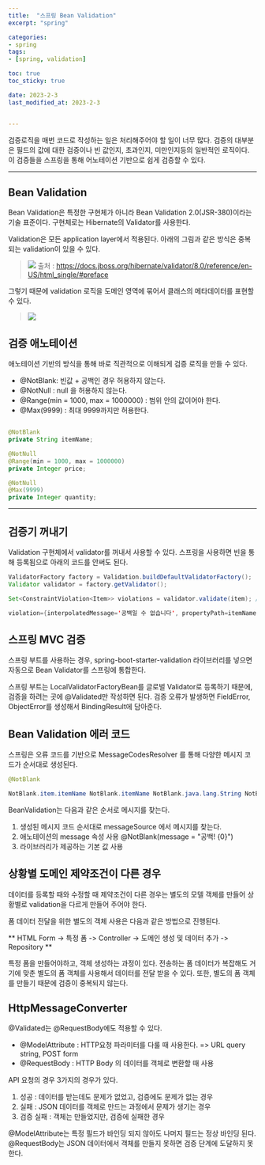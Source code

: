 ```yaml
---
title:  "스프링 Bean Validation"
excerpt: "spring"

categories:
- spring
tags:
- [spring, validation]

toc: true
toc_sticky: true

date: 2023-2-3
last_modified_at: 2023-2-3


---
```



검증로직을 매번 코드로 작성하는 일은 처리해주어야 할 일이 너무 많다.
검증의 대부분은 필드의 값에 대한 검증이나 빈 값인지, 초과인지, 미만인지등의 일반적인 로직이다.
이 검증들을 스프링을 통해 어노테이션 기반으로 쉽게 검증할 수 있다.

---

## Bean Validation

Bean Validation은 특정한 구현체가 아니라 Bean Validation 2.0(JSR-380)이라는 기술 표준이다.
구현체로는 Hibernate의 Validator를 사용한다.

Validation은 모든 application layer에서 적용된다. 아래의 그림과 같은 방식은 중복되는 validation이 있을 수 있다.
> ![](https://velog.velcdn.com/images/wook2pp/post/8e0842cd-c0eb-4c51-8a8f-d0164d7e6fa4/image.png)
출처 : https://docs.jboss.org/hibernate/validator/8.0/reference/en-US/html_single/#preface

그렇기 때문에 validation 로직을 도메인 영역에 묶어서 클래스의 메타데이터를 표현할 수 있다.

> ![](https://velog.velcdn.com/images/wook2pp/post/5c577f5b-8c30-42b0-a924-c51f2a3c68b3/image.png)

## 검증 애노테이션


애노테이션 기반의 방식을 통해 바로 직관적으로 이해되게 검증 로직을 만들 수 있다.
- @NotBlank: 빈값 + 공백인 경우 허용하지 않는다.
- @NotNull : null 을 허용하지 않는다.
- @Range(min = 1000, max = 1000000) : 범위 안의 값이어야 한다.
- @Max(9999) : 최대 9999까지만 허용한다.


```java

@NotBlank
private String itemName;

@NotNull
@Range(min = 1000, max = 1000000)
private Integer price;

@NotNull
@Max(9999)
private Integer quantity;
```

---

## 검증기 꺼내기

Validation 구현체에서 validator를 꺼내서 사용할 수 있다.
스프링을 사용하면 빈을 통해 등록됨으로 아래의 코드를 안써도 된다.

```java
ValidatorFactory factory = Validation.buildDefaultValidatorFactory();
Validator validator = factory.getValidator();

Set<ConstraintViolation<Item>> violations = validator.validate(item); // 검증에 걸린 로직들이 반환된다.
```

```java
violation={interpolatedMessage='공백일 수 없습니다', propertyPath=itemName, rootBeanClass=class hello.itemservice.domain.item.Item, messageTemplate='{javax.validation.constraints.NotBlank.message}'} violation.message=공백일 수 없습니다

```

## 스프링 MVC 검증

스프링 부트를 사용하는 경우, spring-boot-starter-validation 라이브러리를 넣으면 자동으로 Bean Validator를 스프링에 통합한다.

스프링 부트는 LocalValidatorFactoryBean를 글로벌 Validator로 등록하기 때문에, 검증을 하려는 곳에 @Validated만 작성하면 된다. 검증 오류가 발생하면 FieldError, ObjectError를 생성해서 BindingResult에 담아준다.


## Bean Validation 에러 코드

스프링은 오류 코드를 기반으로 MessageCodesResolver 를 통해 다양한 메시지 코드가 순서대로
생성된다.

```java
@NotBlank

NotBlank.item.itemName NotBlank.itemName NotBlank.java.lang.String NotBlank
```

BeanValidation는 다음과 같은 순서로 메시지를 찾는다.
1. 생성된 메시지 코드 순서대로 messageSource 에서 메시지를 찾는다.
2. 애노테이션의 message 속성 사용 @NotBlank(message = "공백! {0}")
3. 라이브러리가 제공하는 기본 값 사용

## 상황별 도메인 제약조건이 다른 경우

데이터를 등록할 때와 수정할 때 제약조건이 다른 경우는 별도의 모델 객체를 만들어 상황별로 validation을 다르게 만들어 주어야 한다.

폼 데이터 전달을 위한 별도의 객체 사용은 다음과 같은 방법으로 진행된다.

** HTML Form -> 특정 폼 -> Controller -> 도메인 생성 및 데이터 추가 -> Repository **

특정 폼을 만들어야하고, 객체 생성하는 과정이 있다.
전송하는 폼 데이터가 복잡해도 거기에 맞춘 별도의 폼 객체를 사용해서 데이터를 전달 받을 수
있다. 또한, 별도의 폼 객체를 만들기 때문에 검증이 중복되지 않는다.

## HttpMessageConverter

@Validated는 @RequestBody에도 적용할 수 있다.

- @ModelAttribute : HTTP요청 파라미터를 다룰 때 사용한다. => URL query string, POST form
- @RequestBody : HTTP Body 의 데이터를 객체로 변환할 때 사용


API 요청의 경우 3가지의 경우가 있다.

1. 성공 : 데이터를 받는데도 문제가 없었고, 검증에도 문제가 없는 경우
2. 실패 : JSON 데이터를 객체로 만드는 과정에서 문제가 생기는 경우
3. 검증 실패 : 객체는 만들었지만, 검증에 실패한 경우

@ModelAttribute는 특정 필드가 바인딩 되지 않아도 나머지 필드는 정상 바인딩 된다.
@RequestBody는 JSON 데이터에서 객체를 만들지 못하면 검증 단계에 도달하지 못한다.